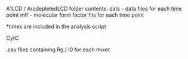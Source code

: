 A1LCD / ArodepletedLCD folder contents:
dats - data files for each time point
mff - molecular form factor fits for each time point

*times are included in the analysis script

CytC

.csv files containing Rg / I0 for each mixer
